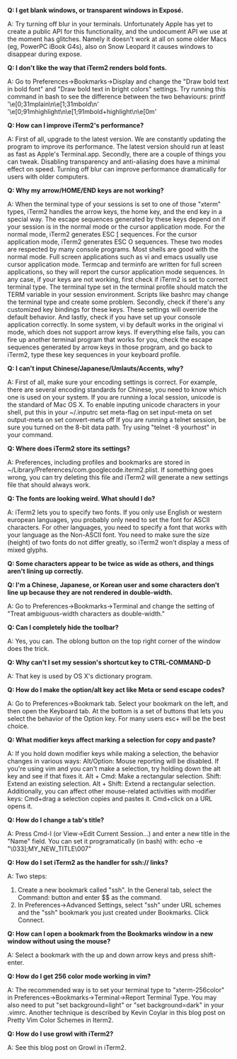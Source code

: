 <strong>Q: I get blank windows, or transparent windows in Exposé.  </strong>

A: Try turning off blur in your terminals. Unfortunately Apple has yet to create a public API for this functionality, and the undocument API we use at the moment has glitches. Namely it doesn't work at all on some older Macs (eg, PowerPC iBook G4s), also on Snow Leopard it causes windows to disappear during expose.


<strong>Q: I don't like the way that iTerm2 renders bold fonts.  </strong>

A: Go to Preferences->Bookmarks->Display and change the "Draw bold text in bold font" and "Draw bold text in bright colors" settings.
Try running this command in bash to see the difference between the two behaviours:
printf '\e[0;31mplain\n\e[1;31mbold\n'\
'\e[0;91mhighlight\n\e[1;91mbold+highlight\n\e[0m'

<strong>Q: How can I improve iTerm2's performance?  </strong>

A: First of all, upgrade to the latest version. We are constantly updating the program to improve its performance. The latest version should run at least as fast as Apple's Terminal.app. Secondly, there are a couple of things you can tweak. Disabling transparency and anti-aliasing does have a minimal effect on speed. Turning off blur can improve performance dramatically for users with older computers.

<strong>Q: Why my arrow/HOME/END keys are not working?  </strong>

A: When the terminal type of your sessions is set to one of those "xterm" types, iTerm2 handles the arrow keys, the home key, and the end key in a special way. The escape sequences generated by these keys depend on if your session is in the normal mode or the cursor application mode. For the normal mode, iTerm2 generates ESC [ sequences. For the cursor application mode, iTerm2 generates ESC O sequences.
These two modes are respected by many console programs. Most shells are good with the normal mode. Full screen applications such as vi and emacs usually use cursor application mode. Termcap and terminfo are written for full screen applications, so they will report the cursor application mode sequences.
In any case, if your keys are not working, first check if iTerm2 is set to correct terminal type. The terminal type set in the terminal profile should match the TERM variable in your session environment. Scripts like bashrc may change the terminal type and create some problem. Secondly, check if there's any customized key bindings for these keys. These settings will override the default behavior. And lastly, check if you have set up your console application correctly. In some system, vi by default works in the original vi mode, which does not support arrow keys.
If everything else fails, you can fire up another terminal program that works for you, check the escape sequences generated by arrow keys in those program, and go back to iTerm2, type these key sequences in your keyboard profile.

<strong>Q: I can't input Chinese/Japanese/Umlauts/Accents, why?  </strong>

A: First of all, make sure your encoding settings is correct. For example, there are several encoding standards for Chinese, you need to know which one is used on your system. If you are running a local session, unicode is the standard of Mac OS X. To enable inputing unicode characters in your shell, put this in your ~/.inputrc
set meta-flag on
set input-meta on
set output-meta on
set convert-meta off
If you are running a telnet session, be sure you turned on the 8-bit data path. Try using "telnet -8 yourhost" in your command.


<strong>Q: Where does iTerm2 store its settings?  </strong>

A: Preferences, including profiles and bookmarks are stored in ~/Library/Preferences/com.googlecode.iterm2.plist. If something goes wrong, you can try deleting this file and iTerm2 will generate a new settings file that should always work.

<strong>Q: The fonts are looking weird. What should I do?  </strong>

A: iTerm2 lets you to specify two fonts. If you only use English or western european languages, you probably only need to set the font for ASCII characters. For other languages, you need to specify a font that works with your language as the Non-ASCII font. You need to make sure the size (height) of two fonts do not differ greatly, so iTerm2 won't display a mess of mixed glyphs.


<strong>Q: Some characters appear to be twice as wide as others, and things aren't lining up correctly.

Q: I'm a Chinese, Japanese, or Korean user and some characters don't line up because they are not rendered in double-width.
</strong>

A: Go to Preferences->Bookmarks->Terminal and change the setting of "Treat ambiguous-width characters as double-width."

<strong>Q: Can I completely hide the toolbar?  </strong>

A: Yes, you can. The oblong button on the top right corner of the window does the trick.

<strong>Q: Why can't I set my session's shortcut key to CTRL-COMMAND-D </strong>

A: That key is used by OS X's dictionary program.

<strong>Q: How do I make the option/alt key act like Meta or send escape codes?  </strong>

A: Go to Preferences->Bookmark tab. Select your bookmark on the left, and then open the Keyboard tab. At the bottom is a set of buttons that lets you select the behavior of the Option key. For many users esc+ will be the best choice.

<strong>Q: What modifier keys affect marking a selection for copy and paste?  </strong>

A: If you hold down modifier keys while making a selection, the behavior changes in various ways:
Alt/Option: Mouse reporting will be disabled. If you're using vim and you can't make a selection, try holding down the alt key and see if that fixes it.
Alt + Cmd: Make a rectangular selection.
Shift: Extend an existing selection.
Alt + Shift: Extend a rectangular selection.
Additionally, you can affect other mouse-related activities with modifier keys:
Cmd+drag a selection copies and pastes it.
Cmd+click on a URL opens it.

<strong>Q: How do I change a tab's title?  </strong>

A: Press Cmd-I (or View->Edit Current Session...) and enter a new title in the "Name" field. You can set it programatically (in bash) with:
echo -e "\033];MY_NEW_TITLE\007"

<strong>Q: How do I set iTerm2 as the handler for ssh:// links?  </strong>

A: Two steps:
1. Create a new bookmark called "ssh". In the General tab, select the Command: button and enter $$ as the command.
2. In Preferences->Advanced Settings, select "ssh" under URL schemes and the "ssh" bookmark you just created under Bookmarks. Click Connect.


<strong>Q: How can I open a bookmark from the Bookmarks window in a new window without using the mouse?</strong>

A: Select a bookmark with the up and down arrow keys and press shift-enter.

<strong>Q: How do I get 256 color mode working in vim?  </strong>

A: The recommended way is to set your terminal type to "xterm-256color" in Preferences->Bookmarks->Terminal->Report Terminal Type. You may also need to put "set background=light" or "set background=dark" in your .vimrc. Another technique is described by Kevin Coylar in this blog post on Pretty Vim Color Schemes in Iterm2.

<strong>Q: How do I use growl with iTerm2?  </strong>

A: See this blog post on Growl in iTerm2.
